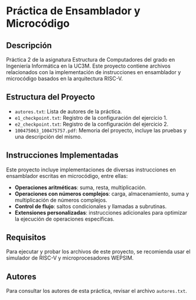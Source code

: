 # Práctica de Ensamblador y Microcódigo

## Descripción
Práctica 2 de la asignatura Estructura de Computadores del grado en Ingeniería Informática en la UC3M. Este proyecto contiene archivos relacionados con la implementación de instrucciones en ensamblador y microcódigo basados en la arquitectura RISC-V.

## Estructura del Proyecto
- `autores.txt`: Lista de autores de la práctica.
- `e1_checkpoint.txt`: Registro de la configuración del ejercicio 1.
- `e2_checkpoint.txt`: Registro de la configuración del ejercicio 2.
- `100475063_100475757.pdf`: Memoria del proyecto, incluye las pruebas y una descripción del mismo.

## Instrucciones Implementadas
Este proyecto incluye implementaciones de diversas instrucciones en ensamblador escritas en microcódigo, entre ellas:
- **Operaciones aritméticas**: suma, resta, multiplicación.
- **Operaciones con números complejos**: carga, almacenamiento, suma y multiplicación de números complejos.
- **Control de flujo**: saltos condicionales y llamadas a subrutinas.
- **Extensiones personalizadas**: instrucciones adicionales para optimizar la ejecución de operaciones específicas.

## Requisitos
Para ejecutar y probar los archivos de este proyecto, se recomienda usar el simulador de RISC-V y microprocesadores WEPSIM.

## Autores
Para consultar los autores de esta práctica, revisar el archivo `autores.txt`.

